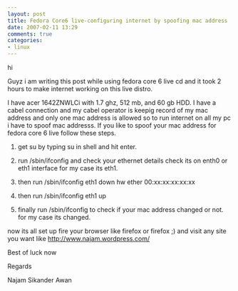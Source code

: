 ```yaml
---
layout: post
title: Fedora Core6 live-configuring internet by spoofing mac address
date: 2007-02-11 13:29
comments: true
categories:
- linux 
---
```

hi

Guyz i am writing this post while using fedora core 6 live cd and it took 2 hours to make internet working on this live distro.

I have acer 1642ZNWLCi with 1.7 ghz, 512 mb, and 60 gb HDD.  I have a cabel connection and my cabel operator is keepig record of my mac address and only one mac address is allowed so to run internet on all my pc i have to spoof mac addresss. If you like to spoof your mac address for fedora core 6 live follow these steps.

1. get su by typing su in shell and hit enter.

2. run /sbin/ifconfig and check your ethernet details check its on enth0 or eth1 interface for my case its eth1.

3. then run /sbin/ifconfig eth1 down hw ether 00:xx:xx:xx:xx:xx

4. then run /sbin/ifconfig eth1 up

5. finally run /sbin/ifconfig  to check if your mac address changed or not. for my case its changed.

now its all set up fire your browser like firefox or firefox ;) and visit any site you want like http://www.najam.wordpress.com/

Best of luck now

Regards

Najam Sikander Awan
